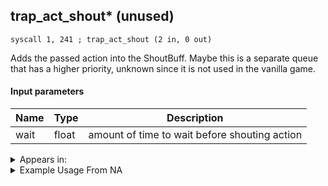 ## trap_act_shout* (unused)

`syscall 1, 241 ; trap_act_shout (2 in, 0 out)`

Adds the passed action into the ShoutBuff. Maybe this is a separate queue that has a higher priority, unknown since it is not used in the vanilla game.

#### Input parameters
| Name | Type | Description
|------|------|------------
| wait   | float   | amount of time to wait before shouting action




<details>
	<summary>Appears in:</summary>

</details>

<details>
	<summary>Example Usage From NA</summary>
```

```
</details>

